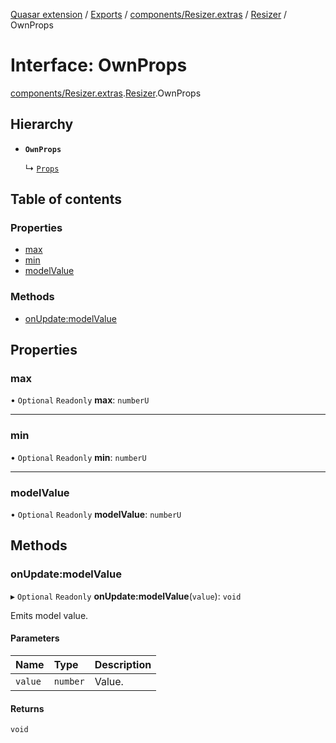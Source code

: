 [Quasar extension](../index.md) / [Exports](../modules.md) / [components/Resizer.extras](../modules/components_Resizer_extras.md) / [Resizer](../modules/components_Resizer_extras.Resizer.md) / OwnProps

# Interface: OwnProps

[components/Resizer.extras](../modules/components_Resizer_extras.md).[Resizer](../modules/components_Resizer_extras.Resizer.md).OwnProps

## Hierarchy

- **`OwnProps`**

  ↳ [`Props`](components_Resizer_extras.Resizer.Props.md)

## Table of contents

### Properties

- [max](components_Resizer_extras.Resizer.OwnProps.md#max)
- [min](components_Resizer_extras.Resizer.OwnProps.md#min)
- [modelValue](components_Resizer_extras.Resizer.OwnProps.md#modelvalue)

### Methods

- [onUpdate:modelValue](components_Resizer_extras.Resizer.OwnProps.md#onupdate:modelvalue)

## Properties

### max

• `Optional` `Readonly` **max**: `numberU`

___

### min

• `Optional` `Readonly` **min**: `numberU`

___

### modelValue

• `Optional` `Readonly` **modelValue**: `numberU`

## Methods

### onUpdate:modelValue

▸ `Optional` `Readonly` **onUpdate:modelValue**(`value`): `void`

Emits model value.

#### Parameters

| Name | Type | Description |
| :------ | :------ | :------ |
| `value` | `number` | Value. |

#### Returns

`void`
